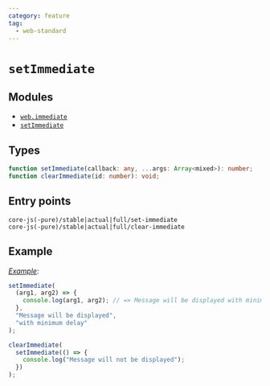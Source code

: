 ```yaml
---
category: feature
tag:
  - web-standard
---
```


# `setImmediate`

## Modules

- [`web.immediate`](https://github.com/zloirock/core-js/blob/master/packages/core-js/modules/web.immediate.js)
- [`setImmediate`](https://w3c.github.io/setImmediate/)

## Types

```ts
function setImmediate(callback: any, ...args: Array<mixed>): number;
function clearImmediate(id: number): void;
```

## Entry points

```
core-js(-pure)/stable|actual|full/set-immediate
core-js(-pure)/stable|actual|full/clear-immediate
```

## Example

[_Example_](https://goo.gl/6nXGrx):

```js
setImmediate(
  (arg1, arg2) => {
    console.log(arg1, arg2); // => Message will be displayed with minimum delay
  },
  "Message will be displayed",
  "with minimum delay"
);

clearImmediate(
  setImmediate(() => {
    console.log("Message will not be displayed");
  })
);
```
